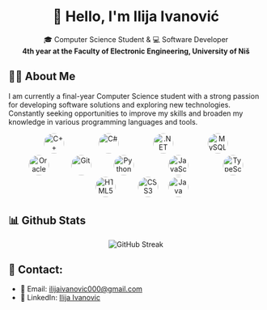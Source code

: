 <h1 align="center">👋 Hello, I'm Ilija Ivanović</h1>

<p align="center">
  🎓 Computer Science Student & 💻 Software Developer <br>
  <strong>4th year at the Faculty of Electronic Engineering, University of Niš</strong>
</p>

## 👦🏻 About Me

I am currently a final-year Computer Science student with a strong passion for developing software solutions and exploring new technologies. Constantly seeking opportunities to improve my skills and broaden my knowledge in various programming languages and tools.

<p align="center">
  <img src="https://cdn.jsdelivr.net/gh/devicons/devicon/icons/cplusplus/cplusplus-original.svg" alt="C++" width="40" height="40" style="border-radius:50%; margin: 0 32px;"/>
  <img src="https://cdn.jsdelivr.net/gh/devicons/devicon/icons/csharp/csharp-original.svg" alt="C#" width="40" height="40" style="border-radius:50%; margin: 0 32px;"/>
  <img src="https://cdn.jsdelivr.net/gh/devicons/devicon/icons/dot-net/dot-net-original.svg" alt=".NET" width="40" height="40" style="border-radius:50%; margin: 0 32px;"/>
  <img src="https://cdn.jsdelivr.net/gh/devicons/devicon/icons/mysql/mysql-original.svg" alt="MySQL" width="40" height="40" style="border-radius:50%; margin: 0 32px;"/>
  <img src="https://cdn.jsdelivr.net/gh/devicons/devicon/icons/oracle/oracle-original.svg" alt="Oracle" width="40" height="40" style="border-radius:50%; margin: 0 32px;"/>
  <img src="https://cdn.jsdelivr.net/gh/devicons/devicon/icons/git/git-original.svg" alt="Git" width="40" height="40" style="border-radius:50%; margin: 0 8px;"/>
  <img src="https://cdn.jsdelivr.net/gh/devicons/devicon/icons/python/python-original.svg" alt="Python" width="40" height="40" style="border-radius:50%; margin: 0 32px;"/>
  <img src="https://cdn.jsdelivr.net/gh/devicons/devicon/icons/javascript/javascript-original.svg" alt="JavaScript" width="40" height="40" style="border-radius:50%; margin: 0 32px;"/>
  <img src="https://cdn.jsdelivr.net/gh/devicons/devicon/icons/typescript/typescript-original.svg" alt="TypeScript" width="40" height="40" style="border-radius:50%; margin: 0 32px;"/>
  <img src="https://cdn.jsdelivr.net/gh/devicons/devicon/icons/html5/html5-original.svg" alt="HTML5" width="40" height="40" style="border-radius:50%; margin: 0 32px;"/>
  <img src="https://cdn.jsdelivr.net/gh/devicons/devicon/icons/css3/css3-original.svg" alt="CSS3" width="40" height="40" style="border-radius:50%; margin: 0 8px;"/>
  <img src="https://cdn.jsdelivr.net/gh/devicons/devicon/icons/java/java-original.svg" alt="Java" width="40" height="40" style="border-radius:50%; margin: 0 8px;"/>
</p>

## 📊 Github Stats

<p align="center">
  <img src="https://streak-stats.demolab.com/?user=ilijaivanovic&theme=github-light&hide_border=true" alt="GitHub Streak"/>
</p>

## 🔗 Contact:

- 📧 Email: [ilijaivanovic000@gmail.com](mailto:ilijaivanovic000@gmail.com)  
- 💼 LinkedIn: [Ilija Ivanovic](https://www.linkedin.com/in/ilija-ivanovic-861806276/)
